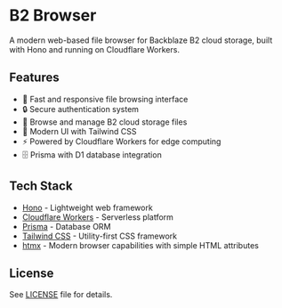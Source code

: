 # B2 Browser

A modern web-based file browser for Backblaze B2 cloud storage, built with Hono and running on Cloudflare Workers.

## Features

- 🚀 Fast and responsive file browsing interface
- 🔒 Secure authentication system
- 📁 Browse and manage B2 cloud storage files
- 🎨 Modern UI with Tailwind CSS
- ⚡ Powered by Cloudflare Workers for edge computing
- 🗄️ Prisma with D1 database integration

## Tech Stack

- [Hono](https://hono.dev/) - Lightweight web framework
- [Cloudflare Workers](https://workers.cloudflare.com/) - Serverless platform
- [Prisma](https://www.prisma.io/) - Database ORM
- [Tailwind CSS](https://tailwindcss.com/) - Utility-first CSS framework
- [htmx](https://htmx.org/) - Modern browser capabilities with simple HTML attributes

## License

See [LICENSE](./LICENSE) file for details.
